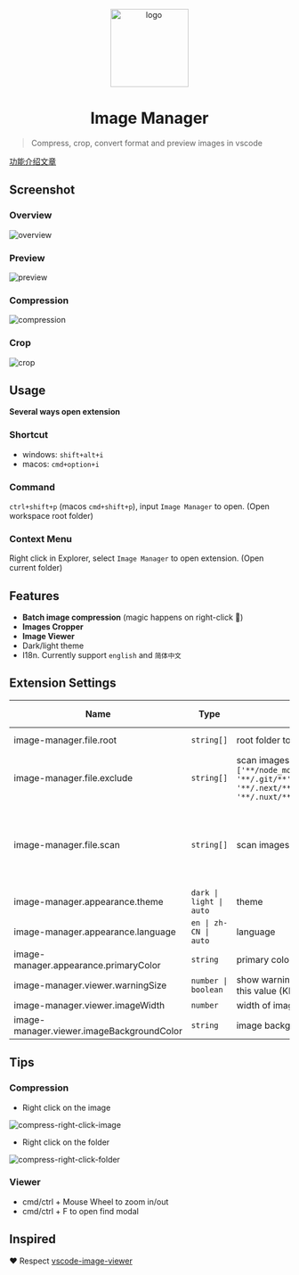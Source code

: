 <p align='center'>
  <a href='https://github.com/hemengke1997/vscode-image-manager' target="_blank" rel='noopener noreferrer'>
    <img width='140' src='./assets/logo.png' alt='logo' />
  </a>
</p>

<h1 align='center'>Image Manager</h1>

> Compress, crop, convert format and preview images in vscode

[功能介绍文章](https://juejin.cn/post/7348004403016794147)

## Screenshot

### Overview

![overview](./screenshots/overview.png)

### Preview
![preview](./screenshots/preview.png)

### Compression
![compression](./screenshots/compression.png)

### Crop
![crop](./screenshots/crop.png)

## Usage

**Several ways open extension**

### Shortcut

- windows: `shift+alt+i`
- macos: `cmd+option+i`


### Command

`ctrl+shift+p` (macos `cmd+shift+p`), input `Image Manager` to open. (Open workspace root folder)

### Context Menu

Right click in Explorer, select `Image Manager` to open extension. (Open current folder)


## Features

- **Batch image compression** (magic happens on right-click 🤩)
- **Images Cropper**
- **Image Viewer**
- Dark/light theme
- I18n. Currently support `english` and `简体中文`


## Extension Settings

| Name                                      | Type                    | Description                                                                                                                                                     | Default value                                                        |
| ----------------------------------------- | ----------------------- | --------------------------------------------------------------------------------------------------------------------------------------------------------------- | -------------------------------------------------------------------- |
| image-manager.file.root                   | `string[]`              | root folder to scan images                                                                                                                                      | current workspace                                                    |
| image-manager.file.exclude                | `string[]`              | scan images not in exclude, built-in exclue: `['**/node_modules/**', '**/.git/**''**/dist/**','**/coverage/**', '**/.next/**',  '**/.nuxt/**','**/.vercel/**']` | []                                                                   |
| image-manager.file.scan                   | `string[]`              | scan images with imageType                                                                                                                                      | `['svg', 'png', 'jpeg', 'ico', 'gif', 'webp', 'bmp', 'tif', 'apng']` |
| image-manager.appearance.theme            | `dark \| light \| auto` | theme                                                                                                                                                           | `auto`                                                               |
| image-manager.appearance.language         | `en \| zh-CN \| auto`   | language                                                                                                                                                        | `auto`                                                               |
| image-manager.appearance.primaryColor     | `string`                | primary color                                                                                                                                                   | undefined                                                            |
| image-manager.viewer.warningSize          | `number \| boolean`     | show warning dot if image size is larger than this value (KB)                                                                                                   | 1024                                                                 |
| image-manager.viewer.imageWidth           | `number`                | width of image (px)                                                                                                                                             | 100                                                                  |
| image-manager.viewer.imageBackgroundColor | `string`                | image background color                                                                                                                                          | `#1a1a1a`                                                            |



## Tips

### Compression

- Right click on the image

![compress-right-click-image](./screenshots/compress-1.png)

- Right click on the folder

![compress-right-click-folder](./screenshots/compress-2.png)


### Viewer

- cmd/ctrl + Mouse Wheel to zoom in/out
- cmd/ctrl + F to open find modal

## Inspired

❤️ Respect [vscode-image-viewer](https://github.com/ZhangJian1713/vscode-image-viewer)
